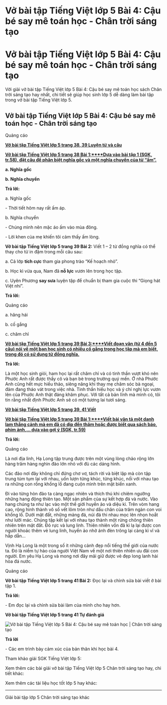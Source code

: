 # Vở bài tập Tiếng Việt lớp 5 Bài 4: Cậu bé say mê toán học - Chân trời sáng tạo

# Vở bài tập Tiếng Việt lớp 5 Bài 4: Cậu bé say mê toán học - Chân trời sáng tạo

Với giải vở bài tập Tiếng Việt lớp 5 Bài 4: Cậu bé say mê toán học sách Chân trời sáng tạo hay nhất, chi tiết sẽ giúp học sinh lớp 5 dễ dàng làm bài tập trong vở bài tập Tiếng Việt lớp 5.

## Vở bài tập Tiếng Việt lớp 5 Bài 4: Cậu bé say mê toán học - Chân trời sáng tạo

Quảng cáo

[**Vở bài tập Tiếng Việt lớp 5 trang 38, 39 Luyện từ và câu**](https://vietjack.com/vbt-tieng-viet-5-ct/luyen-tu-va-cau-trang-38-vbt-tieng-viet-5-tap-1.jsp)

[**Vở bài tập Tiếng Việt lớp 5 trang 38 Bài 1:****Dựa vào bài tập 1 (SGK, tr.58), đặt câu để phân biệt nghĩa gốc và một nghĩa chuyển của từ “ấm”.**](https://vietjack.com/vbt-tieng-viet-5-ct/dua-vao-bai-tap-1-dat-cau-de-phan-biet-nghia-goc-va-mot-nghia-vm.jsp)

**a. Nghĩa gốc**

**b. Nghĩa chuyển**

**Trả lời:**

a. Nghĩa gốc

\- Thời tiết hôm nay rất ấm áp.

b. Nghĩa chuyển

\- Chúng mình nên mặc áo ấm vào mùa đông.

\- Lời khen của mẹ khiến tôi cảm thấy ấm lòng.

**Vở bài tập Tiếng Việt lớp 5 trang 39 Bài 2:** Viết 1 – 2 từ đồng nghĩa có thể thay cho từ in đậm trong mỗi câu sau:

a. Cả lớp **tích cực** tham gia phong trào “Kế hoạch nhỏ”.

b. Học kì vừa qua, Nam đã **nỗ lực** vươn lên trong học tập.

c. Uyên Phương **say sưa** luyện tập để chuẩn bị tham gia cuộc thi “Giọng hát Việt nhí”. 

**Trả lời:**

Quảng cáo

a. hăng hái

b. cố gắng

c. chăm chỉ

[**Vở bài tập Tiếng Việt lớp 5 trang 39 Bài 3:****Viết đoạn văn (từ 4 đến 5 câu) nói về một bạn học sinh có nhiều cố gắng trong học tập mà em biết, trong đó có sử dụng từ đồng nghĩa.**](https://vietjack.com/vbt-tieng-viet-5-ct/viet-doan-van-noi-ve-mot-ban-hoc-sinh-co-nhieu-co-gang-vm.jsp)

**Trả lời:**

Là một học sinh giỏi, ham học lại rất chăm chỉ và có tinh thần vượt khó nên Phước Anh rất được thầy cô và bạn bè trong trường quý mến. Ở nhà Phước Anh cũng hết mực hiếu thảo, siêng năng khi thay mẹ chăm sóc bà ngoại, đảm đang tháo vát trong việc nhà. Tinh thần hiếu học và ý chí nghị lực vươn lên của Phước Anh thật đáng khâm phục. Với tất cả bản lĩnh mà mình có, tôi tin rằng nhất định Phước Anh sẽ có một tương lai tươi sáng.

[**Vở bài tập Tiếng Việt lớp 5 trang 39, 41 Viết**](https://vietjack.com/vbt-tieng-viet-5-ct/viet-trang-39-vbt-tieng-viet-5-tap-1.jsp)

[**Vở bài tập Tiếng Việt lớp 5 trang 39 Bài 1:****Viết bài văn tả một danh lam thắng cảnh mà em đã có dịp đến thăm hoặc được biết qua sách báo, phim ảnh,... dựa vào gợi ý (SGK, tr.59)**](https://vietjack.com/vbt-tieng-viet-5-ct/viet-bai-van-ta-mot-danh-lam-thang-canh-ma-em-da-co-dip-vm.jsp)

**Trả lời:**

Quảng cáo

Là nơi địa linh, Hạ Long tập trung được trên một vùng lòng chảo rộng lớn hàng trăm hàng nghìn đảo lớn nhỏ với đủ các dáng hình.

Các đảo nơi đây không chỉ đứng chơ vơ, tách rời và biệt lập mà còn tập trung túm tụm lại với nhau, uốn lượn từng khúc, từng khúc, nối với nhau tạo ra những con rồng khổng lồ đang cuộn mình trên mặt biển xanh.

Đi vào từng hòn đảo ta càng ngạc nhiên và thích thú khi chiêm ngưỡng những hang động thiên tạo. Một sản phẩm của sự kết hợp đá và nước. Vào hang chúng ta như lạc vào một thế giới huyền ảo và diệu kì. Trên vòm hang cao, rộng hình thành vô số vết lõm tròn như dấu chân của trăm ngàn con voi khổng lồ. Dưới mặt đất, những mảng đá, núi đá thi nhau mọc lên nhọn hoắt như lưỡi mác. Chúng tập kết lại với nhau tạo thành một rừng chông thiên nhiên trên mặt đất. Đỏ rực và lung linh. Thiên nhiên vốn đã kì lạ lại được con người khoác thêm vẻ lung linh, huyền ảo nhờ ánh đèn trông lại càng kì vĩ và hấp dẫn...

Vịnh Hạ Long là một trong số ít những cảnh đẹp nổi tiếng thế giới của nước ta. Đó là niềm tự hào của người Việt Nam về một nơi thiên nhiên ưu đãi con người. Em yêu Hạ Long và mong nơi đây mãi giữ được vẻ đẹp long lanh hài hòa đá nước.

Quảng cáo

**Vở bài tập Tiếng Việt lớp 5 trang 41 Bài 2:** Đọc lại và chỉnh sửa bài viết ở bài tập 1.

**Trả lời:**

\- Em đọc lại và chỉnh sửa bài làm của mình cho hay hơn.

**Vở bài tập Tiếng Việt lớp 5 trang 41 Tự đánh giá**

![Vở bài tập Tiếng Việt lớp 5 Bài 4: Cậu bé say mê toán học | Chân trời sáng tạo](https://vietjack.com/vbt-tieng-viet-5-ct/images/bai-4-cau-be-say-me-toan-hoc.PNG)

**Trả lời**

\- Các em trình bày cảm xúc của bản thân khi học bài 4.

Tham khảo giải SGK Tiếng Việt lớp 5:

Xem thêm các bài giải vở bài tập Tiếng Việt lớp 5 Chân trời sáng tạo hay, chi tiết khác:

Xem thêm các tài liệu học tốt lớp 5 hay khác:

* * *

Giải bài tập lớp 5 Chân trời sáng tạo khác
